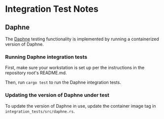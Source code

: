 # Integration Test Notes

## Daphne

The [Daphne](https://github.com/cloudflare/daphne) testing functionality is
implemented by running a containerized version of Daphne.

### Running Daphne integration tests

First, make sure your workstation is set up per the instructions in the
repository root's README.md.

Then, run `cargo test` to run the Daphne integration tests.

### Updating the version of Daphne under test

To update the version of Daphne in use, update the container image tag in
`integration_tests/src/daphne.rs`.
